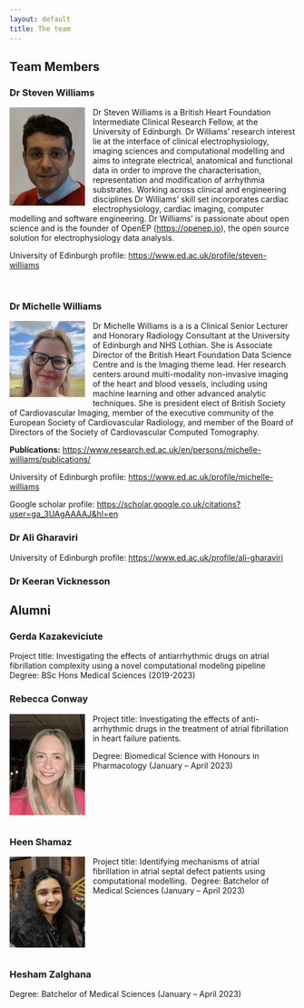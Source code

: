 ```yaml
---
layout: default
title: The team
---
```


## Team Members

### Dr Steven Williams

<img src="/img/team-steven.png" style="width: 100pt; float: left; margin-right: 10pt; margin-bottom: 10pt;" />

Dr Steven Williams is a British Heart Foundation Intermediate Clinical Research Fellow, at the University of Edinburgh. Dr Williams’ research interest lie at the interface of clinical electrophysiology, imaging sciences and computational modelling and aims to integrate electrical, anatomical and functional data in order to improve the characterisation, representation and modification of arrhythmia substrates. Working across clinical and engineering disciplines Dr Williams’ skill set incorporates cardiac electrophysiology, cardiac imaging, computer modelling and software engineering. Dr Williams’ is passionate about open science and is the founder of OpenEP (https://openep.io), the open source solution for electrophysiology data analysis. 

University of Edinburgh profile: https://www.ed.ac.uk/profile/steven-williams

<br>

### Dr Michelle Williams

<img src="/img/team-michelle.jpeg" style="width: 100pt; float: left; margin-right: 10pt; margin-bottom: 10pt;" />

Dr Michelle Williams is a is a Clinical Senior Lecturer and Honorary Radiology Consultant at the University of Edinburgh and NHS Lothian. She is Associate Director of the British Heart Foundation Data Science Centre and is the Imaging theme lead. Her research centers around multi-modality non-invasive imaging of the heart and blood vessels, including using machine learning and other advanced analytic techniques. She is president elect of British Society of Cardiovascular Imaging, member of the executive community of the European Society of Cardiovascular Radiology, and member of the Board of Directors of the Society of Cardiovascular Computed Tomography. 

**Publications:** https://www.research.ed.ac.uk/en/persons/michelle-williams/publications/

University of Edinburgh profile: https://www.ed.ac.uk/profile/michelle-williams 

Google scholar profile: https://scholar.google.co.uk/citations?user=ga_3UAgAAAAJ&hl=en

### Dr Ali Gharaviri

University of Edinburgh profile: https://www.ed.ac.uk/profile/ali-gharaviri

### Dr Keeran Vicknesson

## Alumni

### Gerda Kazakeviciute

Project title: Investigating the effects of antiarrhythmic drugs on atrial fibrillation complexity using a novel computational modeling pipeline 
Degree: BSc Hons Medical Sciences (2019-2023)

### Rebecca Conway

<img src="/img/team-rebecca.png" style="width: 100pt; float: left; margin-right: 10pt; margin-bottom: 10pt;" />

Project title: Investigating the effects of anti-arrhythmic drugs in the treatment of atrial fibrillation in heart failure patients.

Degree: Biomedical Science with Honours in Pharmacology (January – April 2023)

<div style="clear: both"></div>

### Heen Shamaz

<img src="/img/team-heen.png" style="width: 100pt; float: left; margin-right: 10pt; margin-bottom: 10pt;" />

Project title: Identifying mechanisms of atrial fibrillation in atrial septal defect patients using computational modelling.
 Degree: Batchelor of Medical Sciences (January – April 2023)

<div style="clear: both"></div>

### Hesham Zalghana

Degree: Batchelor of Medical Sciences (January – April 2023)
